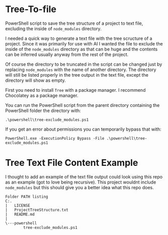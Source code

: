 # Tree-To-file
PowerShell script to save the tree structure of a project to text file, excluding the inside of `node_modules` directory.

I needed a quick way to generate a text file with the tree scructure of a project.
Since it was primarily for use with AI I wanted the file to exclude the inside of the `node_modules` directory as that can be huge and the contents can be inferred usually anyway from the rest of the project. 

Of course the directory to be truncated in the script can be changed just by replacing `node_modules` with the name of another directory.
The directory will still be listed properly in the tree output in the text file, except the directory will show as empty.

First you need to install `Tree` with a package manager. I recommend Chocolatey as a package manager. 

You can run the PowerShell script from the parent directory containing the PowerShell folder the directory with:
```
.\powershell\tree-exclude_modules.ps1
```
If you get an error about permissions you can temporarily bypass that with: 
```
PowerShell.exe -ExecutionPolicy Bypass -File .\powershell\tree-exclude_modules.ps1  
```
# Tree Text File Content Example
I thought to add an example of the text file output could look using this repo as an example (got to love being recursive).
This project wouldnt include `node_modules` but this should give you a better idea what this repo does.

```
﻿Folder PATH listing
C:.
|   LICENSE
|   ProjectTreeStructure.txt
|   README.md
|   
\---powershell
        tree-exclude_modules.ps1
```        
